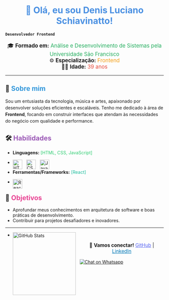 

# <h1 style="color: #4A90E2; text-align: center;">👋 Olá, eu sou Denis Luciano Schiavinatto!</h1>

**`Desenvolvedor Frontend`**
<p style="text-align: center; font-size: 1.2em;">
🎓 <strong>Formado em:</strong> <span style="color: #27ae60;">Análise e Desenvolvimento de Sistemas pela Universidade São Francisco</span> <br/>
⚙️ <strong>Especialização:</strong> <span style="color: #f39c12;">Frontend</span> <br/>
🧑‍💻 <strong>Idade:</strong> <span style="color: #e74c3c;">39 anos</span>
</p>

---

## 🚀 <span style="color: #3498db;">Sobre mim</span>
<p style="line-height: 1.5;">
Sou um entusiasta da tecnologia, música e artes, apaixonado por desenvolver soluções eficientes e escaláveis. Tenho me dedicado à área de <strong>Frontend</strong>, focando em construir interfaces que atendam às necessidades do negócio com qualidade e performance.
</p>

## 🛠️ <span style="color: #9b59b6;">Habilidades</span>
- <strong>Linguagens:</strong> <span style="color: #2ecc71;">[HTML, CSS, JavaScript]</span>
- <img 
    align="left" 
    alt="HTML"
    title="HTML" 
    width="30px" 
    style="padding-right: 10px;" 
    src="https://cdn.jsdelivr.net/gh/devicons/devicon@latest/icons/html5/html5-original.svg" 
/>
<img 
    align="left" 
    alt="CSS" 
    title="CSS"
    width="30px" 
    style="padding-right: 10px;" 
    src="https://cdn.jsdelivr.net/gh/devicons/devicon@latest/icons/css3/css3-original.svg" 
/>
<img 
    align="left" 
    alt="JavaScript" 
    title="JavaScript"
    width="30px" 
    style="padding-right: 10px;" 
    src="https://cdn.jsdelivr.net/gh/devicons/devicon@latest/icons/javascript/javascript-original.svg" 
/>

- <strong>Ferramentas/Frameworks:</strong> <span style="color: #1abc9c;">[React]</span>
- <img 
    align="left" 
    alt="React"
    title="React" 
    width="30px" 
    style="padding-right: 10px;" 
    src="https://cdn.jsdelivr.net/gh/devicons/devicon@latest/icons/react/react-original.svg" 
/> 

## 🎯 <span style="color: #e84393;">Objetivos</span>
- Aprofundar meus conhecimentos em arquitetura de software e boas práticas de desenvolvimento.  
- Contribuir para projetos desafiadores e inovadores.  

---
 - <img 
    align="left" 
    alt="GitHub Stats" 
    height="200" 
    style="padding-right: 10px;" 
    src="https://github-readme-stats.vercel.app/api?username=denisschiavinatto&show_icons=true&theme=tokyonight&include_all_commits=true&locale=pt-br" 
  />
<p style="text-align: center; font-size: 1.1em;">
💬 <strong>Vamos conectar!</strong>  
<a href="https://github.com/denisschiavinatto" style="color: #5865F2;">GitHub</a> | <a href="https://linkedin.com/in/seu-usuario" style="color: #0077B5;">LinkedIn</a>
</p>

<a aria-label="Chat on Whatsapp" href="https://wa.me/5511975954285">
<img alt="Chat on Whatsapp" src="WhatsAppButtonGreenLarge.png"/>
<a/>
